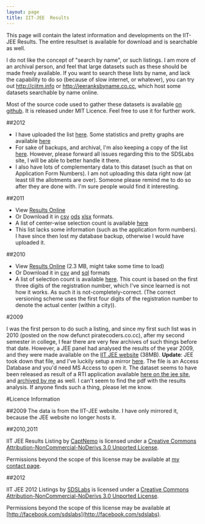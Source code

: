 ```yaml
---
layout: page
title: IIT-JEE  Results
---
```


This page will contain the latest information and developments on the IIT-JEE Results. The entire resultset is available for download and is searchable as well. 

I do not like the concept of "search by name", or such listings. I am more of an archival person, and feel that large datasets such as these should be made freely available. If you want to search these lists by name, and lack the capability to do so (because of slow internet, or whatever), you can try out <http://ciitm.info> or <http://jeeranksbyname.co.cc>, which host some datasets searchable by name online. 

Most of the source code used to gather these datasets is available [on github](https://github.com/captn3m0/iitjee/). It is released under MIT Licence. Feel free to use it for further work.

##2012

  * I have uploaded the list [here](http://jee.sdslabs.co/). Some statistics and pretty graphs are available [here](http://jee.sdslabs.co/graph/)
  * For sake of backups, and archival, I'm also keeping a copy of the list [here](2012.html). However, please forward all issues regarding this to the SDSLabs site, I will be able to better handle it there.
  * I also have lots of complementary data to this dataset (such as that on Application Form Numbers). I am not uploading this data right now (at least till the allotments are over). Someone please remind me to do so after they are done with. I'm sure people would find it interesting.

##2011

  * View [Results Online](./2011.html)
  * Or Download it in [csv](./2011.csv) [ods](./2011.ods) [xlsx](2011.xlsx) formats.
  * A list of center-wise selection count is available [here](./center.html)
  * This list lacks some information (such as the application form numbers). I have since then lost my database backup, otherwise I would have uploaded it.

##2010

  * View [Results Online](./2010.html) (2.3 MB, might take some time to load)
  * Or Download it in [csv](./2010.csv) and [sql](./2010.sql) formats
  * A list of selection count is available [here](./2010.center.html). This count is based on the first three digits of the registration number, which I've since learned is not how it works. As such it is not-completely-correct. (The correct versioning scheme uses the first four digits of the registration number to denote the actual center (within a city)).

#2009

I was the first person to do such a listing, and since my first such list was in 2010 (posted on the now defunct piratecoders.co.cc), after my second semester in college, I fear there are very few archives of such things before that date. However, a JEE panel had analysed the results of the year 2009, and they were made available on the [IIT JEE website](http://jee.iitr.ernet.in/images/jee2009.mdb) (38MB). **Update**: JEE took down that file, and I've luckily setup a mirror [here](http://ge.tt/4lLmqf32/v/0). The file is an Access Database and you'd need MS Access to open it. The dataset seems to have been released as result of a RTI application available [here on the jee site](http://jee.iitr.ernet.in/images/SG-06112009-10.pdf), and [archived by me](SG-06112009-10.pdf) as well. I can't seem to find the pdf with the results analysis. If anyone finds such a thing, please let me know.

#Licence Information

##2009
The data is from the IIT-JEE website. I have only mirrored it, because the JEE website no longer hosts it.

##2010,2011

IIT JEE Results Listing by [CaptNemo](http://captnemo.in/) is licensed under a [Creative Commons Attribution-NonCommercial-NoDerivs 3.0 Unported License](http://creativecommons.org/licenses/by-nc-nd/3.0/).

Permissions beyond the scope of this license may be available at [my contact page](http://captnemo.in/contact). 

##2012

IIT JEE 2012 Listings by [SDSLabs](http://jee.sdslabs.co/) is licensed under a [Creative Commons Attribution-NonCommercial-NoDerivs 3.0 Unported License](http://creativecommons.org/licenses/by-nc-nd/3.0/).

Permissions beyond the scope of this license may be available at [http://facebook.com/sdslabs](http://facebook.com/sdslabs). 